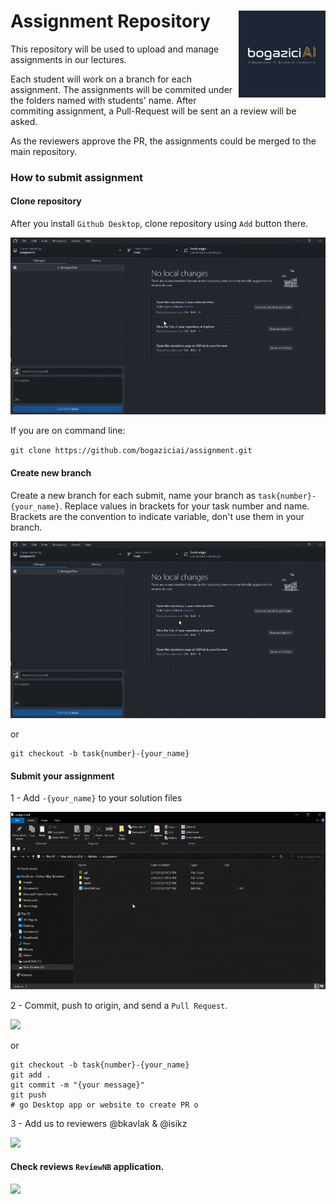 # Assignment Repository <a href='https://bogaziciai.com//'><img src='media/bogaziciai-logo-sq.png' align="right" height="139" /></a>

This repository will be used to upload and manage assignments
in our lectures.

Each student will work on a branch for each assignment. The assignments
will be commited under the folders named with students' name. After commiting
assignment, a Pull-Request will be sent an a review will be asked.

As the reviewers approve the PR, the assignments could be merged to the
main repository.

### How to submit assignment

#### Clone repository

After you install `Github Desktop`, clone repository using `Add`
button there.


<img src="/media/1-clone-repository.gif">

If you are on command line:

`git clone https://github.com/bogaziciai/assignment.git`

#### Create new branch

Create a new branch for each submit, name your branch as
`task{number}-{your_name}`. Replace values in brackets
for your task number and name. Brackets are the convention
to indicate variable, don't use them in your branch.


<img src="/media/2-create-branch.gif">

or

```
git checkout -b task{number}-{your_name}
```

#### Submit your assignment

1 - Add `-{your_name}` to your solution files


<img src="/media/3-1-submit-assignment-naming.gif">

2 - Commit, push to origin, and send a `Pull Request`.

<img src="/media/3-2-submit-assignment-commit-push-pr.gif">

or

```
git checkout -b task{number}-{your_name}
git add .
git commit -m "{your message}"
git push
# go Desktop app or website to create PR o
```

3 - Add us to reviewers @bkavlak & @isikz

<img src="/media/3-3-submit-assignment-add-reviewer.gif">

#### Check reviews `ReviewNB` application.

<img src="/media/4-see-reviews.gif">